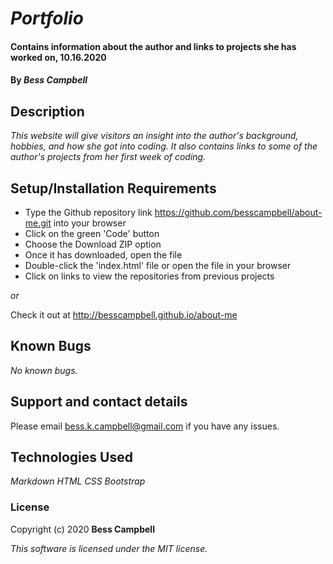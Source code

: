 # _Portfolio_

#### Contains information about the author and links to projects she has worked on, 10.16.2020 

#### By _**Bess Campbell**_

## Description

_This website will give visitors an insight into the author's background, hobbies, and how she got into coding. It also contains links to some of the author's projects from her first week of coding._

## Setup/Installation Requirements

* Type the Github repository link https://github.com/besscampbell/about-me.git  into your browser
* Click on the green 'Code' button 
* Choose the Download ZIP option
* Once it has downloaded, open the file
* Double-click the 'index.html' file or open the file in your browser
* Click on links to view the repositories from previous projects

_or_

  Check it out at http://besscampbell.github.io/about-me

## Known Bugs

_No known bugs._

## Support and contact details

 Please email <bess.k.campbell@gmail.com> if you have any issues.

## Technologies Used

_Markdown_
_HTML_
_CSS_
_Bootstrap_

### License

Copyright (c) 2020 **Bess Campbell**

*This software is licensed under the MIT license.*
